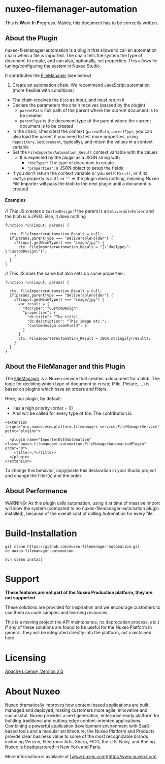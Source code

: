# nuxeo-filemanager-automation

This is **W**ork **I**n **P**rogress. Mainly, this document has to be correctly written.


## About the Plugin
nuxeo-filemanager-automation is a plugin that allows to call an automation chain when a file is imported. The chain tells the system the type of document to create, and can also, optionally, set properties. This allows for tuning/configuring the system in Nuxeo Studio.

It contributes the [FileManager](https://doc.nuxeo.com/nxdoc/file-manager/) (see below)

1. Create an automation chain. We recommend JavaScript automation (more flexible with conditions)
  * The chain receives the `blob` as input, and must return it
  * Declare the parameters the chain receives (passed by the plugin)
    * `parentPath`: Full path of the parent where the current document is to be created
    * `parentType` is the document type of the parent where the current document is to be created
  * In the chain, check/test the context (`parentPath`, `parentType`, you can also load the parent if you need to test more properties, using `Repository.GetDocument`, typically), and return the values in a context variable
  * Set the `FileImporterAutomation_Result` context variable with the values
    * It is expected by the plugin as a JSON string with
      * `"docType"`: The type of document to create
      * `"properties"`: a JSON object to setup the fields
   * If you don't return the context variable or you set it to `null`, or if its `docTye` property is `null` or `""` => the plugin does nothing, meaning Nuxeo File Importer will pass the blob to the next plugin until a document is created

#### Examples
// This JS creates a `CustomDesign` if the parent is a `DeliverableFolder` and the blob is a JPEG. Else, it does nothing

```
function run(input, params) {
  
  ctx. FileImporterAutomation_Result = null;
  if(params.parentType === "DeliverableFolder") {
    if(input.getMimeType() === "image/jpg") {
      ctx. FileImporterAutomation_Result = "{\"docType\": \"CustomDesign\"}";
    }
  }
}
```

// This JS does the same but also sets up some properties:

```
function run(input, params) {
  
  ctx. FileImporterAutomation_Result = null;
  if(params.parentType === "DeliverableFolder") {
    if(input.getMimeType() === "image/jpg") {
      var result = {
        "docType": "CustomDesign",
        "properties": {
          "dc:title": "The title",
          "dc:description": "This image etc.";
          "customdesign:someField": 5
        }
      }
      ctx. FileImporterAutomation_Result = JSON.stringify(result);
    }
  }
}
```

## About the FileManager and this Plugin
The [FileManager](https://doc.nuxeo.com/nxdoc/file-manager/) is a Nuxeo service that creates a document for a blob. The logic for deciding which type of document to create (File, Picture, ...) is based on plugins which have an orders and filters.

Here, our plugin, by default:

* Has a high priority (order = 0)
* And will be called for every type of file. The contribution is:

```
<extension target="org.nuxeo.ecm.platform.filemanager.service.FileManagerService" point="plugins">
  
  <plugin name="ImporterWithAutomation" class="nuxeo.filemanager.automation.FileManagerAutomationPlugin" order="0">
    <filter>.*</filter>
  </plugin>
</extension>
```

To change this behavior, copy/paste this declaration in your Studio project and change the filter(s) and the order.

## About Performance
WARNING: As this plugin calls automation, using it at time of massive import will slow the system (compared to no nuxeo-filemanager-automation plugin installed), because of the overall cost of calling Automation for every file.
 

# Build-Installation

```
git clone https://github.com/nuxeo-filemanager-automation.git
cd nuxeo-filemanager-automation

mvn clean install
```


# Support

**These features are not part of the Nuxeo Production platform, they are not supported**

These solutions are provided for inspiration and we encourage customers to use them as code samples and learning resources.

This is a moving project (no API maintenance, no deprecation process, etc.) If any of these solutions are found to be useful for the Nuxeo Platform in general, they will be integrated directly into the platform, not maintained here.

# Licensing

[Apache License, Version 2.0](http://www.apache.org/licenses/LICENSE-2.0)

# About Nuxeo

Nuxeo dramatically improves how content-based applications are built, managed and deployed, making customers more agile, innovative and successful. Nuxeo provides a next generation, enterprise ready platform for building traditional and cutting-edge content-oriented applications. Combining a powerful application development environment with SaaS-based tools and a modular architecture, the Nuxeo Platform and Products provide clear business value to some of the most recognizable brands including Verizon, Electronic Arts, Sharp, FICO, the U.S. Navy, and Boeing. Nuxeo is headquartered in New York and Paris.

More information is available at [www.nuxeo.com](http://www.nuxeo.com).  
